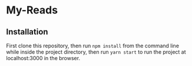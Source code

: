 # My-Reads

## Installation

First clone this repository, then run `npm install` from the command line while inside the project directory, then run `yarn start` to run the project at localhost:3000 in the browser.

